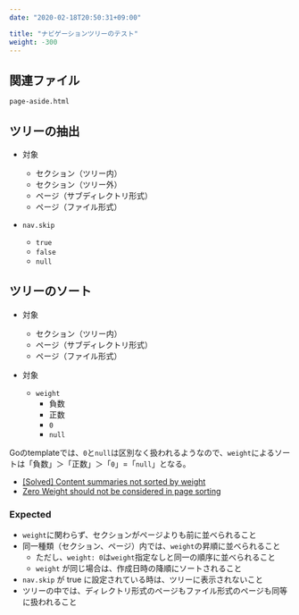 ```yaml
---
date: "2020-02-18T20:50:31+09:00"

title: "ナビゲーションツリーのテスト"
weight: -300
---
```


## 関連ファイル

`page-aside.html`

## ツリーの抽出

* 対象
  * セクション（ツリー内）
  * セクション（ツリー外）
  * ページ（サブディレクトリ形式）
  * ページ（ファイル形式）

* `nav.skip`
  * `true`
  * `false`
  * `null`


## ツリーのソート

* 対象
  * セクション（ツリー内）
  * ページ（サブディレクトリ形式）
  * ページ（ファイル形式）

* 対象
  * `weight`
    * 負数
    * 正数
    * `0`
    * `null`

Goのtemplateでは、`0`と`null`は区別なく扱われるようなので、`weight`によるソートは「負数」＞「正数」＞「`0`」=「`null`」となる。

* [\[Solved\] Content summaries not sorted by weight](https://discourse.gohugo.io/t/solved-content-summaries-not-sorted-by-weight/8590/9)
* [Zero Weight should not be considered in page sorting](https://github.com/gohugoio/hugo/issues/2673)

### Expected

* `weight`に関わらず、セクションがページよりも前に並べられること
* 同一種類（セクション、ページ）内では、`weight`の昇順に並べられること
  * ただし、`weight: 0`は`weight`指定なしと同一の順序に並べられること
  * `weight` が同じ場合は、作成日時の降順にソートされること
* `nav.skip` が true に設定されている時は、ツリーに表示されないこと
* ツリーの中では、ディレクトリ形式のページもファイル形式のページも同等に扱われること
